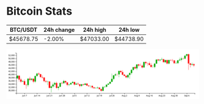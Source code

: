 # Bitcoin Stats

BTC/USDT|24h change|24h high|24h low|
|---|---|---|---|
|$45678.75|-2.00%|$47033.00|$44738.90|

<img src="./chart.svg">
